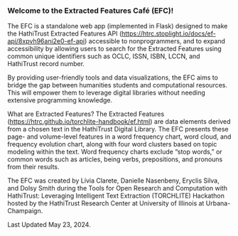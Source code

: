 ### Welcome to the Extracted Features Café (EFC)! 

The EFC is a standalone web app (implemented in Flask) designed to make the HathiTrust Extracted Features API (https://htrc.stoplight.io/docs/ef-api/8xpvh96ani2e0-ef-api) accessible to nonprogrammers, and to expand accessibility by allowing users to search for the Extracted Features using common unique identifiers such as OCLC, ISSN, ISBN, LCCN, and HathiTrust record number. 

By providing user-friendly tools and data visualizations, the EFC aims to bridge the gap between humanities students and computational resources. This will empower them to leverage digital libraries without needing extensive programming knowledge.

What are Extracted Features?
The Extracted Features (https://htrc.github.io/torchlite-handbook/ef.html) are data elements derived from a chosen text in the HathiTrust Digital Library. The EFC presents these page- and volume-level features in a word frequency chart, word cloud, and frequency evolution chart, along with four word clusters based on topic modeling within the text. Word frequency charts exclude “stop words,” or common words such as articles, being verbs, prepositions, and pronouns from their results. 

The EFC was created by Lívia Clarete, Danielle Nasenbeny, Eryclis Silva, and Dolsy Smith during the Tools for Open Research and Computation with HathiTrust: Leveraging Intelligent Text Extraction (TORCHLITE) Hackathon hosted by the HathiTrust Research Center at University of Illinois at Urbana-Champaign.

Last Updated May 23, 2024. 
